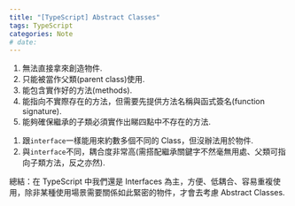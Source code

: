 ```yaml
---
title: "[TypeScript] Abstract Classes"
tags: TypeScript
categories: Note
# date:
---
```


1. 無法直接拿來創造物件.
2. 只能被當作父類(parent class)使用.
3. 能包含實作好的方法(methods).
4. 能指向不實際存在的方法，但需要先提供方法名稱與函式簽名(function signature).
5. 能夠確保繼承的子類必須實作出睇四點中不存在的方法.

1) 跟`interface`一樣能用來約數多個不同的 Class，但沒辦法用於物件.
2) 與`interface`不同，耦合度非常高(需搭配繼承關鍵字不然毫無用處、父類可指向子類方法，反之亦然).

總結：在 TypeScript 中我們還是 Interfaces 為主，方便、低耦合、容易重複使用，除非某種使用場景需要關係如此緊密的物件，才會去考慮 Abstract Classes.
